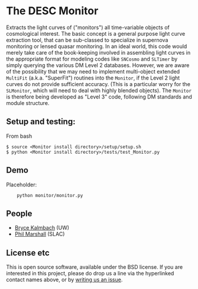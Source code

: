# The DESC Monitor
<!-- ![Travis CI build status](https://travis-ci.org/DarkEnergyScienceCollaboration/Monitor.svg) Travis will struggle with DM stack dependencies... -->

Extracts the light curves of ("monitors") all time-variable objects of cosmological interest. The basic concept is a general purpose light curve extraction tool, that can be sub-classed to specialize in supernova monitoring or lensed quasar monitoring. In an ideal world, this code would merely take care of the book-keeping involved in assembling light curves in the appropriate format for modeling codes like `SNCosmo` and `SLTimer` by simply querying the various DM Level 2 databases. However, we are aware of the possibility that we may need to implement multi-object extended `MultiFit` (a.k.a. "SuperFit") routines into the `Monitor`, if the Level 2 light curves do not provide sufficient accuracy. (This is a particular worry for the `SLMonitor`, which will need to deal with highly blended objects). The `Monitor` is therefore being developed as "Level 3" code, following DM standards and module structure.

## Setup and testing:
From bash
```
$ source <Monitor install directory>/setup/setup.sh
$ python <Monitor install directory>/tests/test_Monitor.py
```

## Demo

Placeholder:
```
    python monitor/monitor.py
```

## People

* [Bryce Kalmbach](https://github.com/DarkEnergyScienceCollaboration/Monitor/issues/new?body=@jbkalmbach) (UW)
* [Phil Marshall](https://github.com/DarkEnergyScienceCollaboration/Monitor/issues/new?body=@drphilmarshall) (SLAC)

## License etc

This is open source software, available under the BSD license. If you are interested in this project, please do drop us a line via the hyperlinked contact names above, or by [writing us an issue](https://github.com/DarkEnergyScienceCollaboration/Monitor/issues/new).
